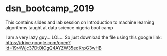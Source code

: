 # dsn_bootcamp_2019
This contains slides and lab session on Introduction to machine learning algorithms taught at data science nigeria boot camp

I am a very lazy guy....LOL... So just download the file using this google link:
https://drive.google.com/open?id=19r4Wjc37DtOlOgQ4AYZW35edKrpG3wHB
